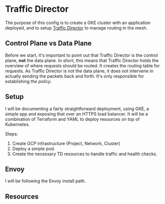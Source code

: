 # Traffic Director

The purpose of this config is to create a GKE cluster with an application deployed, and to setup [Traffic Director](https://cloud.google.com/traffic-director/docs/overview) to manage routing in the mesh.  

## Control Plane vs Data Plane
Before we start, it's important to point out that Traffic Director is the control plane, **not** the data plane.  In short, this means that Traffic Director holds the overview of where requests should be routed.  It creates the routing table for requests.  As Traffic Director is not the data plane, it does not intervene in actually sending the packets back and forth.  It's only responsible for establishing *the policy*.  

## Setup
I will be documenting a fairly straightforward deployment, using GKE, a simple app and exposing that over an HTTPS load balancer.  It will be a combination of Terraform and YAML to deploy resources on top of Kubernetes.

Steps:
1. Create GCP infrastructure (Project, Network, Cluster)
2. Deploy a simple pod.
3. Create the necessary TD resources to handle traffic and health checks.

## Envoy
I will be following the Envoy install path.

## Resources


